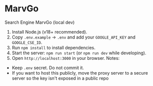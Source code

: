 # MarvGo
Search Engine
 MarvGo (local dev)
 
1. Install Node.js (v18+ recommended).
2. Copy `.env.example` → `.env` and add your `GOOGLE_API_KEY` and
`GOOGLE_CSE_ID`.
3. Run `npm install` to install dependencies.
4. Start the server: `npm run start` (or `npm run dev` while developing).
5. Open `http://localhost:3000` in your browser.
Notes:

- Keep `.env` secret. Do not commit it.
- If you want to host this publicly, move the proxy server to a secure server so
the key isn't exposed in a public repo
